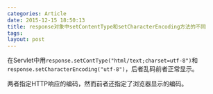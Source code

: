 ```yaml
---
categories: Article
date: 2015-12-15 18:50:13
title: response对象中setContentType和setCharacterEncoding方法的不同
tags: 
layout: post
---
```


在Servlet中用`response.setContType("html/text;charset=utf-8")`和`response.setCharacterEncoding("utf-8")`，后者乱码前者正常显示。

两者指定HTTP响应的编码，然而前者还指定了浏览器显示的编码。

